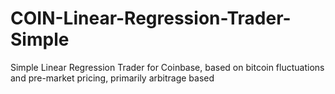 # COIN-Linear-Regression-Trader-Simple
Simple Linear Regression Trader for Coinbase, based on bitcoin fluctuations and pre-market pricing, primarily arbitrage based
